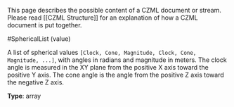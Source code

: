This page describes the possible content of a CZML document or stream.  Please read [[CZML Structure]] for an explanation of how a CZML document is put together.

#SphericalList (value)

A list of spherical values `[Clock, Cone, Magnitude, Clock, Cone, Magnitude, ...]`, with angles in radians and magnitude in meters.  The clock angle is measured in the XY plane from the positive X axis toward the positive Y axis.  The cone angle is the angle from the positive Z axis toward the negative Z axis.

**Type**: array

